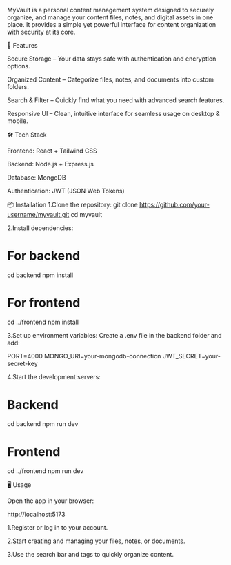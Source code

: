 MyVault is a personal content management system designed to securely organize, and manage your content files, notes, and digital assets in one place. It provides a simple yet powerful interface for content organization with security at its core.

🚀 Features

Secure Storage – Your data stays safe with authentication and encryption options.

Organized Content – Categorize files, notes, and documents into custom folders.

Search & Filter – Quickly find what you need with advanced search features.

Responsive UI – Clean, intuitive interface for seamless usage on desktop & mobile.

🛠️ Tech Stack

Frontend: React + Tailwind CSS

Backend: Node.js + Express.js

Database: MongoDB 

Authentication: JWT (JSON Web Tokens)

📦 Installation
1.Clone the repository:
git clone https://github.com/your-username/myvault.git
cd myvault

2.Install dependencies:
# For backend
cd backend
npm install

# For frontend
cd ../frontend
npm install

3.Set up environment variables:
Create a .env file in the backend folder and add:

PORT=4000
MONGO_URI=your-mongodb-connection
JWT_SECRET=your-secret-key

4.Start the development servers:

# Backend
cd backend
npm run dev

# Frontend
cd ../frontend
npm run dev

🖥️ Usage

Open the app in your browser:

http://localhost:5173

1.Register or log in to your account.

2.Start creating and managing your files, notes, or documents.

3.Use the search bar and tags to quickly organize content.

